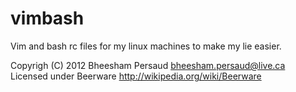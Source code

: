vimbash
=======

Vim and bash rc files for my linux machines to make my lie easier.

Copyrigh (C) 2012 Bheesham Persaud <bheesham.persaud@live.ca>  
Licensed under Beerware <http://wikipedia.org/wiki/Beerware>
